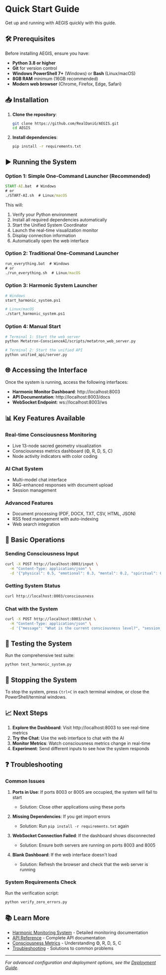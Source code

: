 # Quick Start Guide

Get up and running with AEGIS quickly with this guide.

## 🛠️ Prerequisites

Before installing AEGIS, ensure you have:

- **Python 3.8 or higher**
- **Git** for version control
- **Windows PowerShell 7+** (Windows) or **Bash** (Linux/macOS)
- **8GB RAM** minimum (16GB recommended)
- **Modern web browser** (Chrome, Firefox, Edge, Safari)

## 📥 Installation

1. **Clone the repository**:
   ```bash
   git clone https://github.com/RealDaniG/AEGIS.git
   cd AEGIS
   ```

2. **Install dependencies**:
   ```bash
   pip install -r requirements.txt
   ```

## ▶️ Running the System

### Option 1: Simple One-Command Launcher (Recommended)
```cmd
START-AI.bat  # Windows
# or
./START-AI.sh  # Linux/macOS
```

This will:
1. Verify your Python environment
2. Install all required dependencies automatically
3. Start the Unified System Coordinator
4. Launch the real-time visualization monitor
5. Display connection information
6. Automatically open the web interface

### Option 2: Traditional One-Command Launcher
```cmd
run_everything.bat  # Windows
# or
./run_everything.sh  # Linux/macOS
```

### Option 3: Harmonic System Launcher
```bash
# Windows
start_harmonic_system.ps1

# Linux/macOS
./start_harmonic_system.ps1
```

### Option 4: Manual Start
```bash
# Terminal 1: Start the web server
python Metatron-ConscienceAI/scripts/metatron_web_server.py

# Terminal 2: Start the unified API
python unified_api/server.py
```

## 🌐 Accessing the Interface

Once the system is running, access the following interfaces:

- **Harmonic Monitor Dashboard**: http://localhost:8003
- **API Documentation**: http://localhost:8003/docs
- **WebSocket Endpoint**: ws://localhost:8003/ws

## 📊 Key Features Available

### Real-time Consciousness Monitoring
- Live 13-node sacred geometry visualization
- Consciousness metrics dashboard (Φ, R, D, S, C)
- Node activity indicators with color coding

### AI Chat System
- Multi-model chat interface
- RAG-enhanced responses with document upload
- Session management

### Advanced Features
- Document processing (PDF, DOCX, TXT, CSV, HTML, JSON)
- RSS feed management with auto-indexing
- Web search integration

## 🔧 Basic Operations

### Sending Consciousness Input
```bash
curl -X POST http://localhost:8003/input \
  -H "Content-Type: application/json" \
  -d '{"physical": 0.5, "emotional": 0.3, "mental": 0.2, "spiritual": 0.1, "temporal": 0.4}'
```

### Getting System Status
```bash
curl http://localhost:8003/consciousness
```

### Chat with the System
```bash
curl -X POST http://localhost:8003/chat \
  -H "Content-Type: application/json" \
  -d '{"message": "What is the current consciousness level?", "session_id": "default"}'
```

## 🧪 Testing the System

Run the comprehensive test suite:
```bash
python test_harmonic_system.py
```

## 🛑 Stopping the System

To stop the system, press `Ctrl+C` in each terminal window, or close the PowerShell/terminal windows.

## 📈 Next Steps

1. **Explore the Dashboard**: Visit http://localhost:8003 to see real-time metrics
2. **Try the Chat**: Use the web interface to chat with the AI
3. **Monitor Metrics**: Watch consciousness metrics change in real-time
4. **Experiment**: Send different inputs to see how the system responds

## ❓ Troubleshooting

### Common Issues

1. **Ports in Use**: If ports 8003 or 8005 are occupied, the system will fail to start
   - Solution: Close other applications using these ports

2. **Missing Dependencies**: If you get import errors
   - Solution: Run `pip install -r requirements.txt` again

3. **WebSocket Connection Failed**: If the dashboard shows disconnected
   - Solution: Ensure both servers are running on ports 8003 and 8005

4. **Blank Dashboard**: If the web interface doesn't load
   - Solution: Refresh the browser and check that the web server is running

### System Requirements Check

Run the verification script:
```bash
python verify_zero_errors.py
```

## 📚 Learn More

- [Harmonic Monitoring System](Harmonic-Monitoring-System) - Detailed monitoring documentation
- [API Reference](API-Reference) - Complete API documentation
- [Consciousness Metrics](Consciousness-Metrics) - Understanding Φ, R, D, S, C
- [Troubleshooting](Troubleshooting) - Solutions to common problems

---
*For advanced configuration and deployment options, see the [Deployment Guide](Deployment-Guide).*